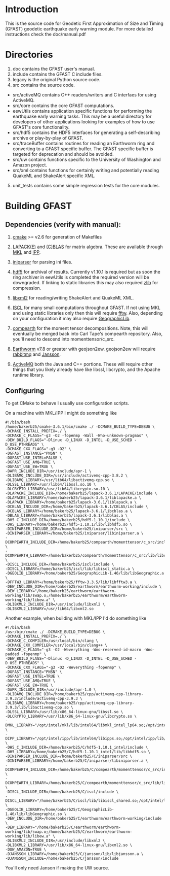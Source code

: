 # Introduction 

This is the source code for Geodetic First Approximation of Size and Timing (GFAST) geodetic earthquake early warning module.  For more detailed instructions check the doc/manual.pdf

# Directories

1. doc contains the GFAST user's manual.
2. include contains the GFAST C include files.
3. legacy is the original Python source code.
4. src contains the source code.
  + src/activeMQ contains C++ readers/writers and C interfaes for using ActiveMQ.
  + src/core contains the core GFAST computations.
  + eewUtils contains application specific functions for performing the earthquake early warning tasks.  This may be a useful directory for developers of other applications looking for examples of how to use GFAST's core functionality.
  + src/hdf5 contains the HDF5 interfaces for generating a self-describing archive or play-by-play of GFAST.
  + src/traceBuffer contains routines for reading an Earthworm ring and converting to a GFAST specific buffer.  The GFAST specific buffer is targeted for deprecation and should be avoided. 
  + src/uw contains functions specific to the University of Washington and Amazon project.
  + src/xml contains functions for certainly writing and potentially reading QuakeML and ShakeAlert specific XML.
5. unit_tests contains some simple regression tests for the core modules.

# Building GFAST 

## Dependencies (verify with manual):

1. [cmake](https://cmake.org/) >= v2.6 for generation of Makefiles

2. [LAPACK(E)](http://www.netlib.org/lapack/) and [(C)BLAS](http://www.netlib.org/blas/) for matrix algebra.  These are available through [MKL](https://software.intel.com/en-us/mkl) and [IPP](https://software.intel.com/en-us/intel-ipp/details).

3. [iniparser](https://github.com/ndevilla/iniparser) for parsing ini files.

4. [hdf5](https://support.hdfgroup.org/HDF5/) for archival of results.  Currently v1.10.1 is required but as soon the ring archiver in eewUtils is completed the required version will be downgraded.  If linking to static libraries this may also required [zlib](http://www.zlib.net) for compression.

5. [libxml2](http://xmlsoft.org/) for reading/writing ShakeAlert and QuakeML XML.

6. [ISCL](https://gitlab.isti.com/bbaker/iscl) for many small computations throughout GFAST.  If not using MKL and using static libraries only then this will require [fftw](http://www.fftw.org/).  Also, depending on your configuration it may also require [GeographicLib](https://geographiclib.sourceforge.io/).

7. [compearth](https://github.com/bakerb845/compearth) for the moment tensor decompositions.  Note, this will eventually be merged back into Carl Tape's compearth repository.  Also, you'll need to descend into momenttensor/c_src. 

8. [Earthworm](http://earthworm.isti.com/trac/earthworm/) v7.8 or greater with geojson2ew.  geojson2ew will require [rabbitmq](https://github.com/alanxz/rabbitmq-c) and [Jansson](https://github.com/akheron/jansson).

9. [ActiveMQ](http://activemq.apache.org/) both the Java and C++ portions.  These will require other things that you likely already have like libssl, libcrypto, and the Apache runtime library.

## Configuring 

To get CMake to behave I usually use configuration scripts.  

On a machine with MKL/IPP I might do something like

    #!/bin/bash
    /home/bakerb25/cmake-3.6.1/bin/cmake ./ -DCMAKE_BUILD_TYPE=DEBUG \
    -DCMAKE_INSTALL_PREFIX=./ \
    -DCMAKE_C_FLAGS="-g3 -O2 -fopenmp -Wall -Wno-unknown-pragmas" \
    -DEW_BUILD_FLAGS="-Dlinux -D_LINUX -D_INTEL -D_USE_SCHED -D_USE_PTHREADS" \
    -DCMAKE_CXX_FLAGS="-g3 -O2" \
    -DGFAST_INSTANCE="PNSN" \
    -DGFAST_USE_INTEL=FALSE \
    -DGFAST_USE_AMQ=TRUE \
    -DGFAST_USE_EW=TRUE \
    -DAPR_INCLUDE_DIR=/usr/include/apr-1 \
    -DLIBAMQ_INCLUDE_DIR=/usr/include/activemq-cpp-3.8.2 \
    -DLIBAMQ_LIBRARY=/usr/lib64/libactivemq-cpp.so \
    -DLSSL_LIBRARY=/usr/lib64/libssl.so.10 \
    -DLCRYPTO_LIBRARY=/usr/lib64/libcrypto.so.10 \
    -DLAPACKE_INCLUDE_DIR=/home/bakerb25/lapack-3.6.1/LAPACKE/include \
    -DLAPACKE_LIBRARY=/home/bakerb25/lapack-3.6.1/liblapacke.a \
    -DLAPACK_LIBRARY=/home/bakerb25/lapack-3.6.1/liblapack.a \
    -DCBLAS_INCLUDE_DIR=/home/bakerb25/lapack-3.6.1/CBLAS/include \
    -DCBLAS_LIBRARY=/home/bakerb25/lapack-3.6.1/libcblas.a \
    -DBLAS_LIBRARY=/home/bakerb25/lapack-3.6.1/libblas.a \
    -DH5_C_INCLUDE_DIR=/home/bakerb25/hdf5-1.10.1/include \
    -DH5_LIBRARY=/home/bakerb25/hdf5-1.10.1/lib/libhdf5.so \
    -DINIPARSER_INCLUDE_DIR=/home/bakerb25/iniparser/src \
    -DINIPARSER_LIBRARY=/home/bakerb25/iniparser/libiniparser.a \
    -DCOMPEARTH_INCLUDE_DIR=/home/bakerb25/compearth/momenttensor/c_src/include \
    -DCOMPEARTH_LIBRARY=/home/bakerb25/compearth/momenttensor/c_src/lib/libcompearth_shared.so \
    -DISCL_INCLUDE_DIR=/home/bakerb25/iscl/include \
    -DISCL_LIBRARY=/home/bakerb25/iscl/lib/libiscl_static.a \
    -DGEOLIB_LIBRARY=/home/bakerb25/GeographicLib-1.46/lib/libGeographic.a \
    -DFFTW3_LIBRARY=/home/bakerb25/fftw-3.3.5/lib/libfftw3.a \
    -DEW_INCLUDE_DIR=/home/bakerb25/earthworm/earthworm-working/include \
    -DEW_LIBRARY="/home/bakerb25/earthworm/earthworm-working/lib/swap.o;/home/bakerb25/earthworm/earthworm-working/lib/libew.a" \
    -DLIBXML2_INCLUDE_DIR=/usr/include/libxml2 \
    -DLIBXML2_LIBRARY=/usr/lib64/libxml2.so

Another example, when building with MKL/IPP I'd do something like

    #!/bin/bash
    /usr/bin/cmake ./ -DCMAKE_BUILD_TYPE=DEBUG \
    -DCMAKE_INSTALL_PREFIX=./ \
    -DCMAKE_C_COMPILER=/usr/local/bin/clang \
    -DCMAKE_CXX_COMPILER=/usr/local/bin/clang++ \
    -DCMAKE_C_FLAGS="-g3 -O2 -Weverything -Wno-reserved-id-macro -Wno-padded -fopenmp" \
    -DEW_BUILD_FLAGS="-Dlinux -D_LINUX -D_INTEL -D_USE_SCHED -D_USE_PTHREADS" \
    -DCMAKE_CXX_FLAGS="-g3 -O2 -Weverything -fopenmp" \
    -DGFAST_INSTANCE="PNSN" \
    -DGFAST_USE_INTEL=TRUE \
    -DGFAST_USE_AMQ=TRUE \
    -DGFAST_USE_EW=TRUE \
    -DAPR_INCLUDE_DIR=/usr/include/apr-1.0 \
    -DLIBAMQ_INCLUDE_DIR=/home/bakerb25/cpp/activemq-cpp-library-3.9.3/include/activemq-cpp-3.9.3 \
    -DLIBAMQ_LIBRARY=/home/bakerb25/cpp/activemq-cpp-library-3.9.3/lib/libactivemq-cpp.so \
    -DLSSL_LIBRARY=/usr/lib/x86_64-linux-gnu/libssl.so \
    -DLCRYPTO_LIBRARY=/usr/lib/x86_64-linux-gnu/libcrypto.so \
    -DMKL_LIBRARY="/opt/intel/mkl/lib/intel64/libmkl_intel_lp64.so;/opt/intel/mkl/lib/intel64/libmkl_core.so;/opt/intel/mkl/lib/intel64/libmkl_sequential.so" \
    -DIPP_LIBRARY="/opt/intel/ipp/lib/intel64/libipps.so;/opt/intel/ipp/lib/intel64/libippvm.so;/opt/intel/ipp/lib/intel64/libippcore.so" \
    -DH5_C_INCLUDE_DIR=/home/bakerb25/C/hdf5-1.10.1_intel/include \
    -DH5_LIBRARY=/home/bakerb25/C/hdf5-1.10.1_intel/lib/libhdf5.so \
    -DINIPARSER_INCLUDE_DIR=/home/bakerb25/C/iniparser/src \
    -DINIPARSER_LIBRARY=/home/bakerb25/C/iniparser/libiniparser.a \
    -DCOMPEARTH_INCLUDE_DIR=/home/bakerb25/C/compearth/momenttensor/c_src/include \
    -DCOMPEARTH_LIBRARY=/home/bakerb25/C/compearth/momenttensor/c_src/lib/libcompearth_shared.so \
    -DISCL_INCLUDE_DIR=/home/bakerb25/C/iscl/include \
    -DISCL_LIBRARY="/home/bakerb25/C/iscl/lib/libiscl_shared.so;/opt/intel/lib/intel64/libirc.so" \
    -DGEOLIB_LIBRARY=/home/bakerb25/C/GeographicLib-1.46/lib/libGeographic.so \
    -DEW_INCLUDE_DIR=/home/bakerb25/C/earthworm/earthworm-working/include \
    -DEW_LIBRARY="/home/bakerb25/C/earthworm/earthworm-working/lib/swap.o;/home/bakerb25/C/earthworm/earthworm-working/lib/libew.a" \
    -DLIBXML2_INCLUDE_DIR=/usr/include/libxml2 \
    -DLIBXML2_LIBRARY=/usr/lib/x86_64-linux-gnu/libxml2.so \
    -DUW_AMAZON=TRUE \
    -DJANSSON_LIBRARY=/home/bakerb25/C/jansson/lib/libjansson.a \
    -DJANSSON_INCLUDE=/home/bakerb25/C/jansson/include

You'll only need Janson if making the UW source.  


